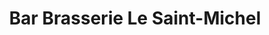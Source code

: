 ---
title: "Bar Brasserie Le Saint-Michel"
url: /bordeaux/bar-brasserie-le-saint-michel/
shop: tabac
---